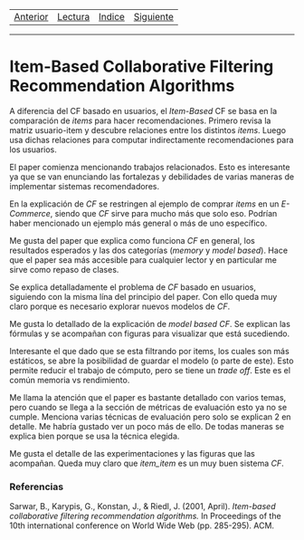 <table><tr><td>
  <a href="./Blog02.md">Anterior</a>
</td><td>
  <a href="./Lecturas/Blog03.pdf">Lectura</a>
</td><td>
  <a href="./README.md">Indice</a>
</td><td>
  <a href="./Blog04.md">Siguiente</a>
</td></tr></table>

***

# Item-Based Collaborative Filtering Recommendation Algorithms

A diferencia del CF basado en usuarios, el _Item-Based_ CF se basa en la comparación de _items_ para hacer recomendaciones.
Primero revisa la matriz usuario-item y descubre relaciones entre los distintos _items_.
Luego usa dichas relaciones para computar indirectamente recomendaciones para los usuarios.

El paper comienza mencionando trabajos relacionados.
Esto es interesante ya que se van enunciando las fortalezas y debilidades de varias maneras de implementar sistemas recomendadores.

En la explicación de _CF_ se restringen al ejemplo de comprar _items_ en un _E-Commerce_, siendo que _CF_ sirve para mucho más que solo eso.
Podrían haber mencionado un ejemplo más general o más de uno específico.

Me gusta del paper que explica como funciona _CF_ en general, los resultados esperados y las dos categorías (_memory_ y _model_ _based_).
Hace que el paper sea más accesible para cualquier lector y en particular me sirve como repaso de clases.

Se explica detalladamente el problema de _CF_
 basado en usuarios, siguiendo con la misma lína del principio del paper.
 Con ello queda muy claro porque es necesario explorar nuevos modelos de _CF_.

Me gusta lo detallado de la explicación de _model based_ _CF_.
Se explican las fórmulas y se acompañan con figuras para visualizar que está sucediendo.

Interesante el que dado que se esta filtrando por items, los cuales son más estáticos, se abre la posibilidad de guardar el modelo (o parte de este).
Esto permite reducir el trabajo de cómputo, pero se tiene un _trade off_.
Este es el común memoria vs rendimiento.

Me llama la atención que el paper es bastante detallado con varios temas, pero cuando se llega a la sección de métricas de evaluación esto ya no se cumple.
Menciona varias técnicas de evaluación pero solo se explican 2 en detalle.
Me habría gustado ver un poco más de ello.
De todas maneras se explica bien porque se usa la técnica elegida.

Me gusta el detalle de las experimentaciones y las figuras que las acompañan.
Queda muy claro que _item_item_ es un muy buen sistema _CF_.

### Referencias

Sarwar, B., Karypis, G., Konstan, J., & Riedl, J. (2001, April). _Item-based collaborative filtering recommendation algorithms._ In Proceedings of the 10th international conference on World Wide Web (pp. 285-295). ACM.
